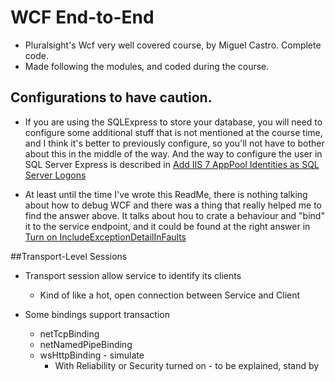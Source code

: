 # WCF End-to-End
* Pluralsight's Wcf very well covered course, by Miguel Castro. Complete code.
* Made following the modules, and coded during the course.

## Configurations to have caution.
* If you are using the SQLExpress to store your database, you will need to configure some additional stuff that is not mentioned at the course time, and I think it's better to previously configure, so you'll not have to bother about this in the middle of the way.
And the way to configure the user in SQL Server Express is described in [Add IIS 7 AppPool Identities as SQL Server Logons](http://stackoverflow.com/questions/1933134/add-iis-7-apppool-identities-as-sql-server-logons)

* At least until the time I've wrote this ReadMe, there is nothing talking about how to debug WCF and there was a thing that really helped me to find the answer above.
It talks about hou to crate a behaviour and "bind" it to the service endpoint, and it could be found at the right answer in [Turn on IncludeExceptionDetailInFaults](http://stackoverflow.com/questions/8315633/turn-on-includeexceptiondetailinfaults-either-from-servicebehaviorattribute-or)

##Transport-Level Sessions

* Transport session allow service to identify its clients
  * Kind of like a hot, open connection between Service and Client

* Some bindings support transaction 
  * netTcpBinding
  * netNamedPipeBinding
  * wsHttpBinding - simulate
    * With Reliability or Security turned on - to be explained, stand by